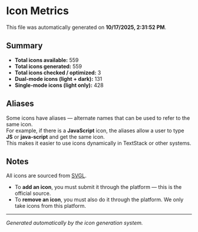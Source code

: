 # Icon Metrics

This file was automatically generated on **10/17/2025, 2:31:52 PM**.

## Summary

- **Total icons available:** 559
- **Total icons generated:** 559
- **Total icons checked / optimized:** 3
- **Dual-mode icons (light + dark):** 131
- **Single-mode icons (light only):** 428

## Aliases

Some icons have aliases — alternate names that can be used to refer to the same icon.  
For example, if there is a **JavaScript** icon, the aliases allow a user to type **JS** or **java-script** and get the same icon.  
This makes it easier to use icons dynamically in TextStack or other systems.

## Notes

All icons are sourced from [SVGL](https://github.com/pheralb/svgl).

- To **add an icon**, you must submit it through the platform — this is the official source.
- To **remove an icon**, you must also do it through the platform. We only take icons from this platform.

---

_Generated automatically by the icon generation system._
